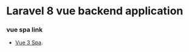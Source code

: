 # Laravel 8 vue backend application

### vue spa link
- [Vue 3 Spa](https://github.com/anisur3036/vue-3-spa).
